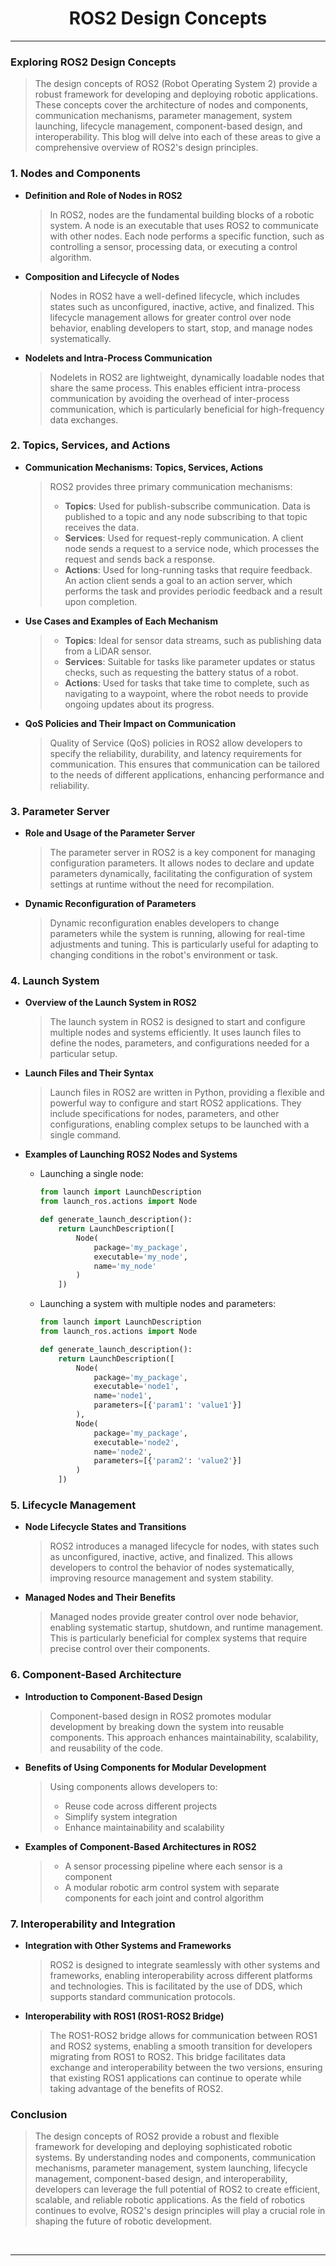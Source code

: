 <!-- <center><img src="http://mooc.e-yantra.org/img/eYantra_logo.svg" alt="e-yantra_logo" style="scale:75%;" /></center> -->

<style>
.back{
	position: fixed;
	width: 250px;
	height: 250px;
	top: 50%;
	left: 50%;
    margin-top: auto; 
    margin-left: auto; 
	opacity: 0.15;
    z-index: -1;
	}
</style>
<!-- <img src="http://mooc.e-yantra.org/img/EyantraLogoMini.png" class="back"> -->

<center>
    <h1>ROS2 Design Concepts</h1>
</center>

---

### Exploring ROS2 Design Concepts

> The design concepts of ROS2 (Robot Operating System 2) provide a robust framework for developing and deploying robotic applications. These concepts cover the architecture of nodes and components, communication mechanisms, parameter management, system launching, lifecycle management, component-based design, and interoperability. This blog will delve into each of these areas to give a comprehensive overview of ROS2's design principles.

### 1. Nodes and Components

- **Definition and Role of Nodes in ROS2**

    > In ROS2, nodes are the fundamental building blocks of a robotic system. A node is an executable that uses ROS2 to communicate with other nodes. Each node performs a specific function, such as controlling a sensor, processing data, or executing a control algorithm.

- **Composition and Lifecycle of Nodes**

    > Nodes in ROS2 have a well-defined lifecycle, which includes states such as unconfigured, inactive, active, and finalized. This lifecycle management allows for greater control over node behavior, enabling developers to start, stop, and manage nodes systematically.

- **Nodelets and Intra-Process Communication**

    > Nodelets in ROS2 are lightweight, dynamically loadable nodes that share the same process. This enables efficient intra-process communication by avoiding the overhead of inter-process communication, which is particularly beneficial for high-frequency data exchanges.

### 2. Topics, Services, and Actions

- **Communication Mechanisms: Topics, Services, Actions**

    > ROS2 provides three primary communication mechanisms:
    > - **Topics**: Used for publish-subscribe communication. Data is published to a topic and any node subscribing to that topic receives the data.
    > - **Services**: Used for request-reply communication. A client node sends a request to a service node, which processes the request and sends back a response.
    > - **Actions**: Used for long-running tasks that require feedback. An action client sends a goal to an action server, which performs the task and provides periodic feedback and a result upon completion.

- **Use Cases and Examples of Each Mechanism**

    > - **Topics**: Ideal for sensor data streams, such as publishing data from a LiDAR sensor.
    > - **Services**: Suitable for tasks like parameter updates or status checks, such as requesting the battery status of a robot.
    > - **Actions**: Used for tasks that take time to complete, such as navigating to a waypoint, where the robot needs to provide ongoing updates about its progress.

- **QoS Policies and Their Impact on Communication**

    > Quality of Service (QoS) policies in ROS2 allow developers to specify the reliability, durability, and latency requirements for communication. This ensures that communication can be tailored to the needs of different applications, enhancing performance and reliability.

### 3. Parameter Server

- **Role and Usage of the Parameter Server**

    > The parameter server in ROS2 is a key component for managing configuration parameters. It allows nodes to declare and update parameters dynamically, facilitating the configuration of system settings at runtime without the need for recompilation.

- **Dynamic Reconfiguration of Parameters**

    > Dynamic reconfiguration enables developers to change parameters while the system is running, allowing for real-time adjustments and tuning. This is particularly useful for adapting to changing conditions in the robot's environment or task.

### 4. Launch System

- **Overview of the Launch System in ROS2**

    > The launch system in ROS2 is designed to start and configure multiple nodes and systems efficiently. It uses launch files to define the nodes, parameters, and configurations needed for a particular setup.

- **Launch Files and Their Syntax**

    > Launch files in ROS2 are written in Python, providing a flexible and powerful way to configure and start ROS2 applications. They include specifications for nodes, parameters, and other configurations, enabling complex setups to be launched with a single command.

- **Examples of Launching ROS2 Nodes and Systems**

    - Launching a single node:

        ```python
        from launch import LaunchDescription
        from launch_ros.actions import Node

        def generate_launch_description():
            return LaunchDescription([
                Node(
                    package='my_package',
                    executable='my_node',
                    name='my_node'
                )
            ])
        ```

    - Launching a system with multiple nodes and parameters:
 
        ```python
        from launch import LaunchDescription
        from launch_ros.actions import Node

        def generate_launch_description():
            return LaunchDescription([
                Node(
                    package='my_package',
                    executable='node1',
                    name='node1',
                    parameters=[{'param1': 'value1'}]
                ),
                Node(
                    package='my_package',
                    executable='node2',
                    name='node2',
                    parameters=[{'param2': 'value2'}]
                )
            ])
        ```

### 5. Lifecycle Management

- **Node Lifecycle States and Transitions**

    > ROS2 introduces a managed lifecycle for nodes, with states such as unconfigured, inactive, active, and finalized. This allows developers to control the behavior of nodes systematically, improving resource management and system stability.

- **Managed Nodes and Their Benefits**

    > Managed nodes provide greater control over node behavior, enabling systematic startup, shutdown, and runtime management. This is particularly beneficial for complex systems that require precise control over their components.

### 6. Component-Based Architecture

- **Introduction to Component-Based Design**

    > Component-based design in ROS2 promotes modular development by breaking down the system into reusable components. This approach enhances maintainability, scalability, and reusability of the code.

- **Benefits of Using Components for Modular Development**

    > Using components allows developers to:
    > - Reuse code across different projects
    > - Simplify system integration
    > - Enhance maintainability and scalability

- **Examples of Component-Based Architectures in ROS2**

    > - A sensor processing pipeline where each sensor is a component
    > - A modular robotic arm control system with separate components for each joint and control algorithm

### 7. Interoperability and Integration

- **Integration with Other Systems and Frameworks**

    > ROS2 is designed to integrate seamlessly with other systems and frameworks, enabling interoperability across different platforms and technologies. This is facilitated by the use of DDS, which supports standard communication protocols.

- **Interoperability with ROS1 (ROS1-ROS2 Bridge)**

    > The ROS1-ROS2 bridge allows for communication between ROS1 and ROS2 systems, enabling a smooth transition for developers migrating from ROS1 to ROS2. This bridge facilitates data exchange and interoperability between the two versions, ensuring that existing ROS1 applications can continue to operate while taking advantage of the benefits of ROS2.

### Conclusion

> The design concepts of ROS2 provide a robust and flexible framework for developing and deploying sophisticated robotic systems. By understanding nodes and components, communication mechanisms, parameter management, system launching, lifecycle management, component-based design, and interoperability, developers can leverage the full potential of ROS2 to create efficient, scalable, and reliable robotic applications. As the field of robotics continues to evolve, ROS2's design principles will play a crucial role in shaping the future of robotic development.


</br>

-------